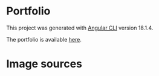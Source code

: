 # Portfolio
This project was generated with [Angular CLI](https://github.com/angular/angular-cli) version 18.1.4.

The portfolio is available <a href="https://estefania-marin-sierra.github.io/Portfolio">here</a>.

# Image sources

